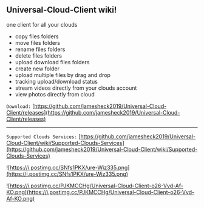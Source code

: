 ## Universal-Cloud-Client wiki!
one client for all your clouds
* copy files folders
* move files folders
* rename files folders
* delete files folders
* upload download files folders
* create new folder
* upload multiple files by drag and drop
* tracking upload/download status
* stream videos directly from your clouds account
* view photos directly from cloud

`Download:`
[https://github.com/jamesheck2019/Universal-Cloud-Client/releases](https://github.com/jamesheck2019/Universal-Cloud-Client/releases)
***
`Supported Clouds Services:`
[https://github.com/jamesheck2019/Universal-Cloud-Client/wiki/Supported-Clouds-Services](https://github.com/jamesheck2019/Universal-Cloud-Client/wiki/Supported-Clouds-Services)

![https://i.postimg.cc/SNfs1PKX/ure-Wiz335.png](https://i.postimg.cc/SNfs1PKX/ure-Wiz335.png)

![https://i.postimg.cc/PJKMCCHg/Universal-Cloud-Client-o26-Vvd-Af-KO.png](https://i.postimg.cc/PJKMCCHg/Universal-Cloud-Client-o26-Vvd-Af-KO.png)
